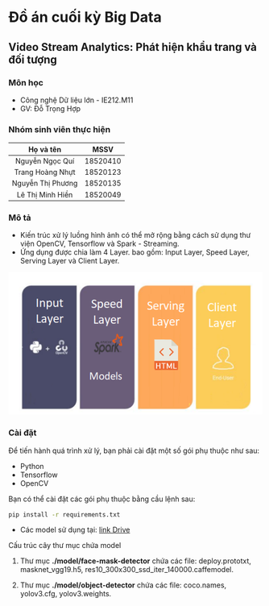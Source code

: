 # Đồ án cuối kỳ Big Data

## Video Stream Analytics: Phát hiện khẩu trang và đối tượng

### Môn học 
- Công nghệ Dữ liệu lớn - IE212.M11
- GV: Đỗ Trọng Hợp

### Nhóm sinh viên thực hiện
  |       **Họ và tên**      |       **MSSV**       |
  |     :------------:       |    :-------------:   |
  |     Nguyễn Ngọc Quí      |     18520410         |
  |     Trang Hoàng Nhựt     |     18520123         |
  |     Nguyễn Thị Phương    |     18520135         |
  |     Lê Thị Minh Hiền     |     18520049         |

### Mô tả
- Kiến trúc xử lý luồng hình ảnh có thể mở rộng bằng cách sử dụng thư viện OpenCV, Tensorflow và Spark - Streaming. 
- Ứng dụng được chia làm 4 Layer. bao gồm: Input Layer, Speed Layer, Serving Layer và Client Layer.

![](4layer.png)


### Cài đặt
Để tiến hành quá trình xử lý, bạn phải cài đặt một số gói phụ thuộc như sau:
 - Python
 - Tensorflow
 - OpenCV


Bạn có thể cài đặt các gói phụ thuộc bằng cầu lệnh sau:

```bash
pip install -r requirements.txt 
```

- Các model sử dụng tại: [link Drive](https://drive.google.com/drive/folders/1IZ2YgHekgiXqRzD3Akb5G-98j5XFYODB?usp=sharing)


Cấu trúc cây thư mục chứa model

1. Thư mục **./model/face-mask-detector** chứa các file: deploy.prototxt, masknet_vgg19.h5, res10_300x300_ssd_iter_140000.caffemodel.

2. Thư mục **./model/object-detector** chứa các file: coco.names, yolov3.cfg, yolov3.weights.